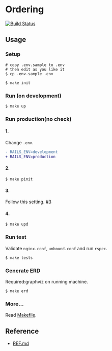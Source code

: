 # Ordering

[![Build Status](https://travis-ci.com/arsley/Ordering-system.svg?branch=master)](https://travis-ci.com/arsley/Ordering-system)

## Usage

### Setup

```shell
# copy .env.sample to .env
# then edit as you like it
$ cp .env.sample .env

$ make init
```

### Run (on development)

```shell
$ make up
```

### Run production(no check)

#### 1.

Change `.env`.

```diff
- RAILS_ENV=development
+ RAILS_ENV=production
```

#### 2.

```shell
$ make pinit
```

#### 3.

Follow this setting. [#3](https://github.com/assly/Ordering-system/issues/3#issuecomment-423792514)

#### 4.

```shell
$ make upd
```

### Run test

Validate `nginx.conf`, `unbound.conf` and run `rspec`.

```shell
$ make tests
```

### Generate ERD

Required:graphviz on running machine.

```shell
$ make erd
```

### More...

Read [Makefile](Makefile).

## Reference

- [REF.md](REF.md)
